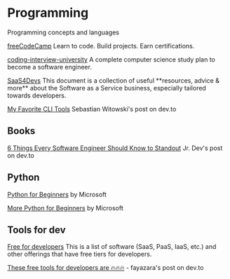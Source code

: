 # Programming

Programming concepts and languages

[freeCodeCamp](https://www.freecodecamp.org/) Learn to code. Build projects. Earn certifications.

[coding-interview-university](https://github.com/jwasham/coding-interview-university) A complete computer science study plan to become a software engineer.

[SaaS4Devs](https://github.com/nicolas-racchi/SaaS4Devs) This document is a collection of useful \*\*resources, advice & more\*\* about the Software as a Service business, especially tailored towards developers.

[My Favorite CLI Tools](https://dev.to/switowski/my-favorite-cli-tools-4p4g) Sebastian Witowski's post on dev.to

## Books

[6 Things Every Software Engineer Should Know to Standout](https://dev.to/jrdev_/6-things-every-software-engineer-should-know-to-standout-52k1) Jr. Dev's post on dev.to

## Python

[Python for Beginners](https://www.youtube.com/playlist?list=PLlrxD0HtieHhS8VzuMCfQD4uJ9yne1mE6) by Microsoft

[More Python for Beginners](https://www.youtube.com/playlist?list=PLlrxD0HtieHiXd-nEby-TMCoUNwhbLUnj) by Microsoft

## Tools for dev

[Free for developers](https://free-for.dev/) This is a list of software (SaaS, PaaS, IaaS, etc.) and other offerings that have free tiers for developers.

[These free tools for developers are 🔥🔥🔥](https://dev.to/fayazara/this-free-tools-for-developers-are-45p3) - fayazara's post on dev.to
